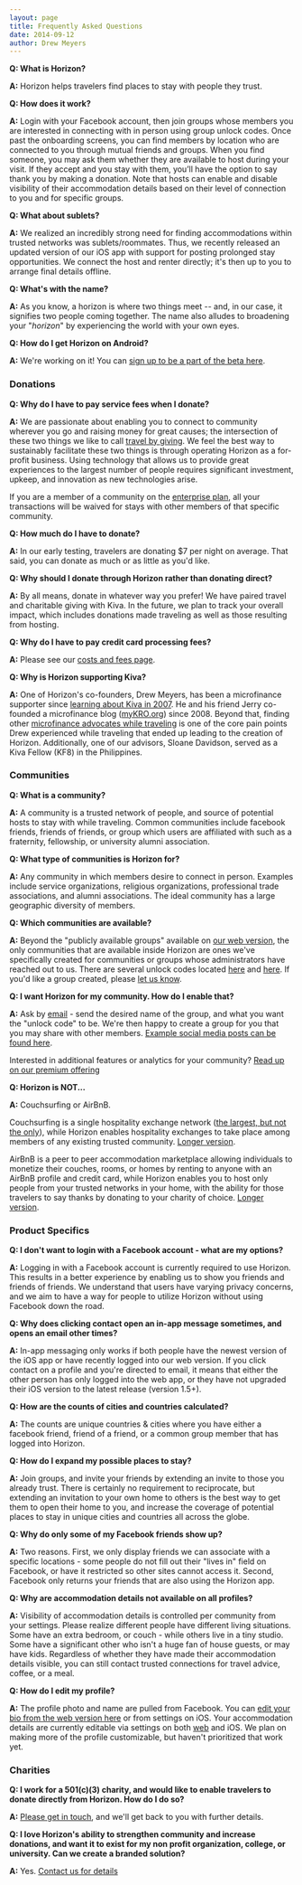 ```yaml
---
layout: page
title: Frequently Asked Questions
date: 2014-09-12
author: Drew Meyers
---
```

**Q: What is Horizon?**

**A:** Horizon helps travelers find places to stay with people they trust.

**Q: How does it work?**

**A:** Login with your Facebook account, then join groups whose members you are interested in connecting with in person using group unlock codes. Once past the onboarding screens, you can find members by location who are connected to you through mutual friends and groups. When you find someone, you may ask them whether they are available to host during your visit. If they accept and you stay with them, you’ll have the option to say thank you by making a donation. Note that hosts can enable and disable visibility of their accommodation details based on their level of connection to you and for specific groups.

**Q: What about sublets?**

**A:** We realized an incredibly strong need for finding accommodations within trusted networks was sublets/roommates. Thus, we recently released an updated version of our iOS app with support for posting prolonged stay opportunities. We connect the host and renter directly; it's then up to you to arrange final details offline.

**Q: What's with the name?**
 
**A:** As you know, a horizon is where two things meet -- and, in our case, it signifies two people coming together. The name also alludes to broadening your "<em>horizon</em>" by experiencing the world with your own eyes.

**Q: How do I get Horizon on Android?**
 
**A:** We're working on it! You can [sign up to be a part of the beta here](/android/).

### Donations ###

**Q: Why do I have to pay service fees when I donate?**

**A:** We are passionate about enabling you to connect to community wherever you go and raising money for great causes; the intersection of these two things we like to call [travel by giving](http://www.horizonapp.co/blog/travelbygiving-unlock-code/). We feel the best way to sustainably facilitate these two things is through operating Horizon as a for-profit business. Using technology that allows us to provide great experiences to the largest number of people requires significant investment, upkeep, and innovation as new technologies arise. 

If you are a member of a community on the [enterprise plan](http://www.horizonapp.co/hospitality-network-setup/), all your transactions will be waived for stays with other members of that specific community.

**Q: How much do I have to donate?**

**A:** In our early testing, travelers are donating $7 per night on average. That said, you can donate as much or as little as you'd like.

**Q: Why should I donate through Horizon rather than donating direct?**

**A:** By all means, donate in whatever way you prefer! We have paired travel and charitable giving with Kiva. In the future, we plan to track your overall impact, which includes donations made traveling as well as those resulting from hosting.

**Q: Why do I have to pay credit card processing fees?**

**A:** Please see our [costs and fees page](http://www.horizonapp.co/costs-fees).

**Q: Why is Horizon supporting Kiva?**

**A:** One of Horizon's co-founders, Drew Meyers, has been a microfinance supporter since [learning about Kiva in 2007](http://www.drewmeyersinsights.com/2007/04/08/kivaorg-loans-that-change-lives-using-web-20-concepts/). He and his friend Jerry co-founded a microfinance blog ([myKRO.org](http://www.mykro.org)) since 2008. Beyond that, finding other [microfinance advocates while traveling](http://www.mykro.org/an-online-community-of-microfinance-advocates-all-over-the-globe/2012/07/) is one of the core pain points Drew experienced while traveling that ended up leading to the creation of Horizon. Additionally, one of our advisors, Sloane Davidson, served as a Kiva Fellow (KF8) in the Philippines.

### Communities ###

**Q: What is a community?**

**A:** A community is a trusted network of people, and source of potential hosts to stay with while traveling. Common communities include facebook friends, friends of friends, or group which users are affiliated with such as a fraternity, fellowship, or university alumni association.

**Q: What type of communities is Horizon for?**

**A:** Any community in which members desire to connect in person. Examples include service organizations, religious organizations, professional trade associations, and alumni associations. The ideal community has a large geographic diversity of members.

**Q: Which communities are available?**

**A:** Beyond the "publicly available groups" available on [our web version](http://api.horizonapp.co/groups/), the only communities that are available inside Horizon are ones we've specifically created for communities or groups whose administrators have reached out to us. There are several unlock codes located [here](/blog/group-codes-available/) and [here](/blog/unlock-codes-hospitality-exchanges/). If you'd like a group created, please [let us know](mailto:info@horizonapp.co).

**Q: I want Horizon for my community. How do I enable that?**

**A:** Ask by [email](mailto:info@horizonapp.co) - send the desired name of the group, and what you want the "unlock code" to be. We're then happy to create a group for you that you may share with other members. [Example social media posts can be found here](/share/).

Interested in additional features or analytics for your community? [Read up on our premium offering](http://www.horizonapp.co/hospitality-network-setup/)

**Q: Horizon is NOT...**

**A:** Couchsurfing or AirBnB. 

Couchsurfing is a single hospitality exchange network ([the largest, but not the only](http://www.horizonapp.co/blog/hospitality-networks-history/)), while Horizon enables hospitality exchanges to take place among members of any existing trusted community. [Longer version](/blog/couchsurfing-differences/).

AirBnB is a peer to peer accommodation marketplace allowing individuals to monetize their couches, rooms, or homes by renting to anyone with an AirBnB profile and credit card, while Horizon enables you to host only people from your trusted networks in your home, with the ability for those travelers to say thanks by donating to your charity of choice. [Longer version](/blog/horizon-different-airbnb/).

### Product Specifics ###

**Q: I don't want to login with a Facebook account - what are my options?**

**A:** Logging in with a Facebook account is currently required to use Horizon. This results in a better experience by enabling us to show you friends and friends of friends. We understand that users have varying privacy concerns, and we aim to have a way for people to utilize Horizon without using Facebook down the road.

**Q: Why does clicking contact open an in-app message sometimes, and opens an email other times?**

**A:** In-app messaging only works if both people have the newest version of the iOS app or have recently logged into our web version. If you click contact on a profile and you're directed to email, it means that either the other person has only logged into the web app, or they have not upgraded their iOS version to the latest release (version 1.5+).

**Q: How are the counts of cities and countries calculated?**

**A:** The counts are unique countries & cities where you have either a facebook friend, friend of a friend, or a common group member that has logged into Horizon.

**Q: How do I expand my possible places to stay?**

**A:** Join groups, and invite your friends by extending an invite to those you already trust. There is certainly no requirement to reciprocate, but extending an invitation to your own home to others is the best way to get them to open their home to you, and increase the coverage of potential places to stay in unique cities and countries all across the globe.

**Q: Why do only some of my Facebook friends show up?**

**A:** Two reasons. First, we only display friends we can associate with a specific locations - some people do not fill out their "lives in" field on Facebook, or have it restricted so other sites cannot access it. Second, Facebook only returns your friends that are also using the Horizon app.

**Q: Why are accommodation details not available on all profiles?**

**A:** Visibility of accommodation details is controlled per community from your settings. Please realize different people have different living situations. Some have an extra bedroom, or couch - while others live in a tiny studio. Some have a significant other who isn't a huge fan of house guests, or may have kids. Regardless of whether they have made their accommodation details visible, you can still contact trusted connections for travel advice, coffee, or a meal.

**Q: How do I edit my profile?**

**A:** The profile photo and name are pulled from Facebook. You can [edit your bio from the web version here](https://api.horizonapp.co/profile/edit) or from settings on iOS. Your accommodation details are currently editable via settings on both [web](https://api.horizonapp.co/settings/) and iOS. We plan on making more of the profile customizable, but haven't prioritized that work yet.

### Charities ###

**Q: I work for a 501(c)(3) charity, and would like to enable travelers to donate directly from Horizon. How do I do so?**

**A:** [Please get in touch](mailto:info@horizonapp.co), and we'll get back to you with further details.

**Q: I love Horizon's ability to strengthen community and increase donations, and want it to exist for my non profit organization, college, or university. Can we create a branded solution?**

**A:** Yes. [Contact us for details](mailto:info@horizonapp.co)